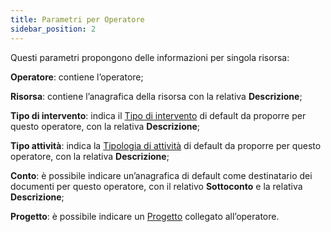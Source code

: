 ```yaml
---
title: Parametri per Operatore
sidebar_position: 2
---
```


Questi parametri propongono delle informazioni per singola risorsa:

**Operatore**: contiene l’operatore;

**Risorsa**: contiene l’anagrafica della risorsa con la relativa **Descrizione**;

**Tipo di intervento**: indica il [Tipo di intervento](/docs/configurations/tables/project-management/intervention-type) di default da proporre per questo operatore, con la relativa **Descrizione**;

**Tipo attività**: indica la [Tipologia di attività](/docs/configurations/tables/project-management/activity-type) di default da proporre per questo operatore, con la relativa **Descrizione**;

**Conto**: è possibile indicare un’anagrafica di default come destinatario dei documenti per questo operatore, con il relativo **Sottoconto** e la relativa **Descrizione**;

**Progetto**: è possibile indicare un [Progetto](/docs/project-management/projects/search-projects-intro) collegato all’operatore.

